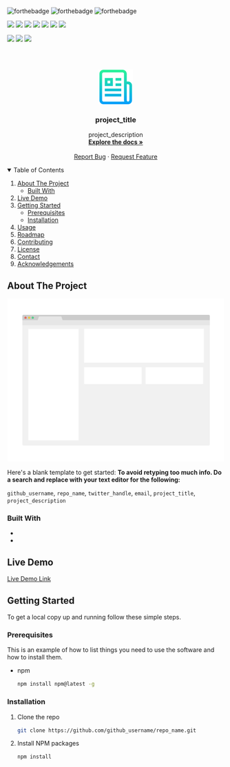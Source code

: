 <br>

![forthebadge](https://forthebadge.com/images/badges/built-with-love.svg)
![forthebadge](https://forthebadge.com/images/badges/for-you.svg)
![forthebadge](https://forthebadge.com/images/badges/powered-by-coffee.svg)

<!-- CHANGE THE LINKS AS PER YOUR REQUIREMENTS -->
<!-- YOU CAN REFER TO DEFAULT README PAGE FOR REFERENCE -->
<!-- COLOR OF THE BADGES CAN ALSO BE MODIFIED BY ALTERING THE LINKS -->

![](https://img.shields.io/badge/Excitement-High-red)
![](https://img.shields.io/badge/Maintained-Yes-indigo)
![](https://img.shields.io/badge/Pull_Requests-Accepting-yellow)
![](https://img.shields.io/github/forks/github_usernane/github_repo)
![](https://img.shields.io/github/contributors/github_usernane/github_repo)
![](https://img.shields.io/github/issues/github_usernane/github_repo)
![](https://img.shields.io/github/stars/github_usernane/github_repo)

![](https://img.shields.io/badge/Contributions-Accepting-pink)
![](https://img.shields.io/github/license/github_usernane/github_repo)
[![](https://img.shields.io/badge/By_Me_A_Coffee-Paypal-skyblue)](https://www.example.com)

<br>


<!-- PROJECT LOGO -->

<br />
<p align="center">
  <a href="https://github.com/github_username/repo_name">
    <img src="preview/logo.png" alt="Logo" width="80" height="80">
  </a>

  <h3 align="center">project_title</h3>

  <p align="center">
    project_description
    <br />
    <a href="https://github.com/github_username/repo_name"><strong>Explore the docs »</strong></a>
    <br />
    <br />
    <a href="https://github.com/github_username/repo_name/issues">Report Bug</a>
    ·
    <a href="https://github.com/github_username/repo_name/issues">Request Feature</a>
  </p>
</p>



<!-- TABLE OF CONTENTS -->

<details open="open">
  <summary>Table of Contents</summary>
  <ol>
    <li>
      <a href="#about-the-project">About The Project</a>
      <ul>
        <li><a href="#built-with">Built With</a></li>
      </ul>
    </li>
    <li><a href="#live-demo">Live Demo</a></li>
    <li>
      <a href="#getting-started">Getting Started</a>
      <ul>
        <li><a href="#prerequisites">Prerequisites</a></li>
        <li><a href="#installation">Installation</a></li>
      </ul>
    </li>
    <li><a href="#usage">Usage</a></li>
    <li><a href="#roadmap">Roadmap</a></li>
    <li><a href="#contributing">Contributing</a></li>
    <li><a href="#license">License</a></li>
    <li><a href="#contact">Contact</a></li>
    <li><a href="#acknowledgements">Acknowledgements</a></li>
  </ol>
</details>


<!-- ABOUT THE PROJECT -->
## About The Project

[![Product Name Screen Shot](preview/preview.png)](https://example.com)

Here's a blank template to get started:
**To avoid retyping too much info. Do a search and replace with your text editor for the following:**

`github_username`, `repo_name`, `twitter_handle`, `email`, `project_title`, `project_description`


### Built With

* []()
* []()

<!-- LIVE DEMO -->

## Live Demo

[Live Demo Link](https://example.com)

<!-- GETTING STARTED -->

## Getting Started

To get a local copy up and running follow these simple steps.

### Prerequisites

This is an example of how to list things you need to use the software and how to install them.
* npm
  ```sh
  npm install npm@latest -g
  ```


### Installation

1. Clone the repo
   ```sh
   git clone https://github.com/github_username/repo_name.git
   ```
2. Install NPM packages
   ```sh
   npm install
   ```
